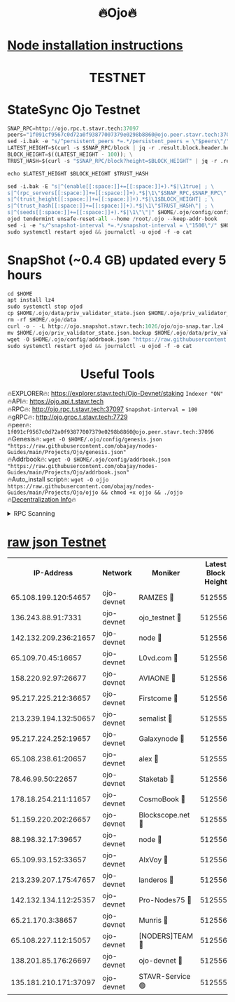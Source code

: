 <h1 align="center"> 🔥Ojo🔥</h1>

[Node installation instructions](https://github.com/obajay/nodes-Guides/tree/main/Projects/Ojo)
=

<h1 align="center"> TESTNET</h1>

# StateSync Ojo Testnet
```python
SNAP_RPC=http://ojo.rpc.t.stavr.tech:37097
peers="1f091cf9567c0d72a0f93877007379e0298b8860@ojo.peer.stavr.tech:37096"
sed -i.bak -e "s/^persistent_peers *=.*/persistent_peers = \"$peers\"/" $HOME/.ojo/config/config.toml
LATEST_HEIGHT=$(curl -s $SNAP_RPC/block | jq -r .result.block.header.height); \
BLOCK_HEIGHT=$((LATEST_HEIGHT - 100)); \
TRUST_HASH=$(curl -s "$SNAP_RPC/block?height=$BLOCK_HEIGHT" | jq -r .result.block_id.hash)

echo $LATEST_HEIGHT $BLOCK_HEIGHT $TRUST_HASH

sed -i.bak -E "s|^(enable[[:space:]]+=[[:space:]]+).*$|\1true| ; \
s|^(rpc_servers[[:space:]]+=[[:space:]]+).*$|\1\"$SNAP_RPC,$SNAP_RPC\"| ; \
s|^(trust_height[[:space:]]+=[[:space:]]+).*$|\1$BLOCK_HEIGHT| ; \
s|^(trust_hash[[:space:]]+=[[:space:]]+).*$|\1\"$TRUST_HASH\"| ; \
s|^(seeds[[:space:]]+=[[:space:]]+).*$|\1\"\"|" $HOME/.ojo/config/config.toml
ojod tendermint unsafe-reset-all --home /root/.ojo --keep-addr-book
sed -i -e "s/^snapshot-interval *=.*/snapshot-interval = \"1500\"/" $HOME/.ojo/config/app.toml
sudo systemctl restart ojod && journalctl -u ojod -f -o cat
```
# SnapShot (~0.4 GB) updated every 5 hours
```python
cd $HOME
apt install lz4
sudo systemctl stop ojod
cp $HOME/.ojo/data/priv_validator_state.json $HOME/.ojo/priv_validator_state.json.backup
rm -rf $HOME/.ojo/data
curl -o - -L http://ojo.snapshot.stavr.tech:1026/ojo/ojo-snap.tar.lz4 | lz4 -c -d - | tar -x -C $HOME/.ojo --strip-components 2
mv $HOME/.ojo/priv_validator_state.json.backup $HOME/.ojo/data/priv_validator_state.json
wget -O $HOME/.ojo/config/addrbook.json "https://raw.githubusercontent.com/obajay/nodes-Guides/main/Projects/Ojo/addrbook.json"
sudo systemctl restart ojod && journalctl -u ojod -f -o cat
```
 <h1 align="center"> Useful Tools</h1>

🔥EXPLORER🔥:        https://explorer.stavr.tech/Ojo-Devnet/staking        `Indexer "ON"` \
🔥API🔥:                     https://ojo.api.t.stavr.tech \
🔥RPC🔥:                    http://ojo.rpc.t.stavr.tech:37097              `Snapshot-interval = 100` \
🔥gRPC🔥:                  http://ojo.grpc.t.stavr.tech:7729 \
🔥peer🔥:                   `1f091cf9567c0d72a0f93877007379e0298b8860@ojo.peer.stavr.tech:37096` \
🔥Genesis🔥:    ```wget -O $HOME/.ojo/config/genesis.json "https://raw.githubusercontent.com/obajay/nodes-Guides/main/Projects/Ojo/genesis.json"``` \
🔥Addrbook🔥:    ```wget -O $HOME/.ojo/config/addrbook.json "https://raw.githubusercontent.com/obajay/nodes-Guides/main/Projects/Ojo/addrbook.json"``` \
🔥Auto_install script🔥: ```wget -O ojjo https://raw.githubusercontent.com/obajay/nodes-Guides/main/Projects/Ojo/ojjo && chmod +x ojjo && ./ojjo``` \
🔥[Decentralization Info](https://github.com/obajay/StateSync-snapshots/tree/main/Projects/Ojo/Decentralization)🔥



<details>
<summary>RPC Scanning</summary>

<h2 align="center"> We scan nodes in real time every 4 hours. And we provide the final result of RPC endpoints.
We cannot influence the operation of these nodes in any way. </h2>


```python
If Voting Power is higher than 0 --> then the Node is a validator of the network and may be subject to attack and be a potential threat to the chain.
```
```python
We marked such validators with a red symbol
```

</details>

[raw json Testnet](https://rpc-check.ojot.stavr.tech/ojot/rpc-ojot-result.json)
=


<table><tr><th>IP-Address</th><th>Network</th><th>Moniker</th><th>Latest Block Height</th><th>Earliest Block Height</th><th>Catching Up</th><th>Tx Index</th><th>Voting Power</th><th>Scan Time</th></tr><tr><td>65.108.199.120:54657</td><td>ojo-devnet</td><td>RAMZES 🔴</td><td>5125559</td><td>306156</td><td>False</td><td>on</td><td>15420</td><td>2024-01-25T09:55:08.629677094UTC</td></tr><tr><td>136.243.88.91:7331</td><td>ojo-devnet</td><td>ojo_testnet 🔴</td><td>5125560</td><td>308845</td><td>False</td><td>on</td><td>1000</td><td>2024-01-25T09:55:14.804818431UTC</td></tr><tr><td>142.132.209.236:21657</td><td>ojo-devnet</td><td>node 🔴</td><td>5125563</td><td>350001</td><td>False</td><td>on</td><td>1999</td><td>2024-01-25T09:55:32.319735196UTC</td></tr><tr><td>65.109.70.45:16657</td><td>ojo-devnet</td><td>L0vd.com 🔴</td><td>5125564</td><td>695918</td><td>False</td><td>off</td><td>998</td><td>2024-01-25T09:55:38.637930354UTC</td></tr><tr><td>158.220.92.97:26677</td><td>ojo-devnet</td><td>AVIAONE 🔴</td><td>5125562</td><td>2754001</td><td>False</td><td>on</td><td>19926</td><td>2024-01-25T09:55:27.429438831UTC</td></tr><tr><td>95.217.225.212:36657</td><td>ojo-devnet</td><td>Firstcome 🔴</td><td>5125560</td><td>2985946</td><td>False</td><td>on</td><td>13566</td><td>2024-01-25T09:55:14.556238984UTC</td></tr><tr><td>213.239.194.132:50657</td><td>ojo-devnet</td><td>semalist 🔴</td><td>5125559</td><td>3223522</td><td>False</td><td>on</td><td>21037</td><td>2024-01-25T09:55:08.892058533UTC</td></tr><tr><td>95.217.224.252:19657</td><td>ojo-devnet</td><td>Galaxynode 🔴</td><td>5125564</td><td>3685492</td><td>False</td><td>on</td><td>11888</td><td>2024-01-25T09:55:37.654300934UTC</td></tr><tr><td>65.108.238.61:20657</td><td>ojo-devnet</td><td>alex 🔴</td><td>5125559</td><td>4158001</td><td>False</td><td>on</td><td>11359</td><td>2024-01-25T09:55:08.259859654UTC</td></tr><tr><td>78.46.99.50:22657</td><td>ojo-devnet</td><td>Staketab 🔴</td><td>5125564</td><td>4254801</td><td>False</td><td>on</td><td>1276</td><td>2024-01-25T09:55:38.913468626UTC</td></tr><tr><td>178.18.254.211:11657</td><td>ojo-devnet</td><td>CosmoBook 🔴</td><td>5125563</td><td>4392001</td><td>False</td><td>off</td><td>1057</td><td>2024-01-25T09:55:32.675643994UTC</td></tr><tr><td>51.159.220.202:26657</td><td>ojo-devnet</td><td>Blockscope.net 🔴</td><td>5125558</td><td>4425001</td><td>False</td><td>on</td><td>1766</td><td>2024-01-25T09:55:07.932324976UTC</td></tr><tr><td>88.198.32.17:39657</td><td>ojo-devnet</td><td>node 🔴</td><td>5125563</td><td>4710001</td><td>False</td><td>on</td><td>89079</td><td>2024-01-25T09:55:32.898231067UTC</td></tr><tr><td>65.109.93.152:33657</td><td>ojo-devnet</td><td>AlxVoy 🔴</td><td>5125563</td><td>4943001</td><td>False</td><td>on</td><td>4491415</td><td>2024-01-25T09:55:32.096368842UTC</td></tr><tr><td>213.239.207.175:47657</td><td>ojo-devnet</td><td>landeros 🔴</td><td>5125562</td><td>4967924</td><td>False</td><td>off</td><td>11083</td><td>2024-01-25T09:55:27.675839282UTC</td></tr><tr><td>142.132.134.112:25357</td><td>ojo-devnet</td><td>Pro-Nodes75 🔴</td><td>5125559</td><td>5025559</td><td>False</td><td>on</td><td>24651</td><td>2024-01-25T09:55:11.807357259UTC</td></tr><tr><td>65.21.170.3:38657</td><td>ojo-devnet</td><td>Munris 🔴</td><td>5125560</td><td>5025560</td><td>False</td><td>off</td><td>20123</td><td>2024-01-25T09:55:14.205517301UTC</td></tr><tr><td>65.108.227.112:15057</td><td>ojo-devnet</td><td>[NODERS]TEAM 🔴</td><td>5125564</td><td>5025564</td><td>False</td><td>off</td><td>9999</td><td>2024-01-25T09:55:38.006601628UTC</td></tr><tr><td>138.201.85.176:26697</td><td>ojo-devnet</td><td>ojo-devnet 🔴</td><td>5125564</td><td>5025564</td><td>False</td><td>on</td><td>1000024000</td><td>2024-01-25T09:55:38.282754311UTC</td></tr><tr><td>135.181.210.171:37097</td><td>ojo-devnet</td><td>STAVR-Service 🟢</td><td>5125559</td><td>5123901</td><td>False</td><td>on</td><td>0</td><td>2024-01-25T09:55:09.502217896UTC</td></tr></table>
